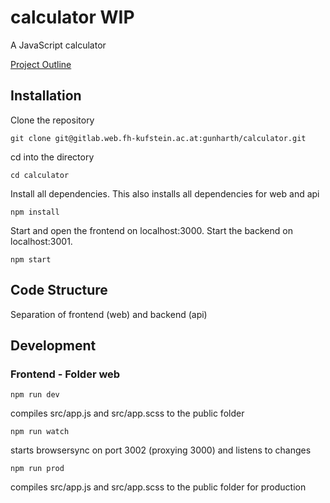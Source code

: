 # calculator WIP

A JavaScript calculator

[Project Outline](https://gitlab.web.fh-kufstein.ac.at/WCIS18/pww-unterlagen/tree/master/uebung)

## Installation

Clone the repository
```
git clone git@gitlab.web.fh-kufstein.ac.at:gunharth/calculator.git
````
cd into the directory
```
cd calculator
````
Install all dependencies. This also installs all dependencies for web and api
```
npm install
```
Start and open the frontend on localhost:3000. Start the backend on localhost:3001.
```
npm start
```

## Code Structure
Separation of frontend (web) and backend (api)

## Development
### Frontend - Folder web
```
npm run dev
```
compiles src/app.js and src/app.scss to the public folder

```
npm run watch
```
starts browsersync on port 3002 (proxying 3000) and listens to changes

```
npm run prod
```
compiles src/app.js and src/app.scss to the public folder for production
